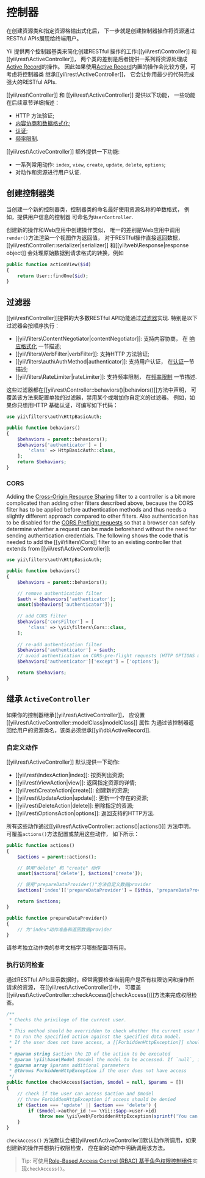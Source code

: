 控制器
===========

在创建资源类和指定资源格输出式化后，
下一步就是创建控制器操作将资源通过RESTful APIs展现给终端用户。

Yii 提供两个控制器基类来简化创建RESTful 
操作的工作:[[yii\rest\Controller]] 和 [[yii\rest\ActiveController]]，
两个类的差别是后者提供一系列将资源处理成[Active Record](db-active-record.md)的操作。
因此如果使用[Active Record](db-active-record.md)内置的操作会比较方便，可考虑将控制器类
继承[[yii\rest\ActiveController]]，
它会让你用最少的代码完成强大的RESTful APIs.

[[yii\rest\Controller]] 和 [[yii\rest\ActiveController]] 提供以下功能，
一些功能在后续章节详细描述：

* HTTP 方法验证;
* [内容协商和数据格式化](rest-response-formatting.md);
* [认证](rest-authentication.md);
* [频率限制](rest-rate-limiting.md).

[[yii\rest\ActiveController]] 额外提供一下功能:

* 一系列常用动作: `index`, `view`, `create`, `update`, `delete`, `options`;
* 对动作和资源进行用户认证.


## 创建控制器类 <span id="creating-controller"></span>

当创建一个新的控制器类，控制器类的命名最好使用资源名称的单数格式，
例如，提供用户信息的控制器
可命名为`UserController`.

创建新的操作和Web应用中创建操作类似，
唯一的差别是Web应用中调用`render()`方法渲染一个视图作为返回值，
对于RESTful操作直接返回数据，
[[yii\rest\Controller::serializer|serializer]] 和[[yii\web\Response|response object]] 
会处理原始数据到请求格式的转换，例如

```php
public function actionView($id)
{
    return User::findOne($id);
}
```


## 过滤器 <span id="filters"></span>

[[yii\rest\Controller]]提供的大多数RESTful API功能通过[过滤器](structure-filters.md)实现.
特别是以下过滤器会按顺序执行：

* [[yii\filters\ContentNegotiator|contentNegotiator]]: 支持内容协商，
  在 [响应格式化](rest-response-formatting.md) 一节描述;
* [[yii\filters\VerbFilter|verbFilter]]: 支持HTTP 方法验证;
* [[yii\filters\auth\AuthMethod|authenticator]]: 支持用户认证，
  在[认证](rest-authentication.md)一节描述;
* [[yii\filters\RateLimiter|rateLimiter]]: 支持频率限制，
  在[频率限制](rest-rate-limiting.md) 一节描述.

这些过滤器都在[[yii\rest\Controller::behaviors()|behaviors()]]方法中声明，
可覆盖该方法来配置单独的过滤器，禁用某个或增加你自定义的过滤器。
例如，如果你只想用HTTP 基础认证，可编写如下代码：

```php
use yii\filters\auth\HttpBasicAuth;

public function behaviors()
{
    $behaviors = parent::behaviors();
    $behaviors['authenticator'] = [
        'class' => HttpBasicAuth::class,
    ];
    return $behaviors;
}
```

### CORS <span id="cors"></span>

Adding the [Cross-Origin Resource Sharing](structure-filters.md#cors) filter to a controller is a bit more complicated
than adding other filters described above, because the CORS filter has to be applied before authentication methods
and thus needs a slightly different approach compared to other filters. Also authentication has to be disabled for the
[CORS Preflight requests](https://developer.mozilla.org/en-US/docs/Web/HTTP/Access_control_CORS#Preflighted_requests)
so that a browser can safely determine whether a request can be made beforehand without the need for sending
authentication credentials. The following shows the code that is needed to add the [[yii\filters\Cors]] filter
to an existing controller that extends from [[yii\rest\ActiveController]]:

```php
use yii\filters\auth\HttpBasicAuth;

public function behaviors()
{
    $behaviors = parent::behaviors();

    // remove authentication filter
    $auth = $behaviors['authenticator'];
    unset($behaviors['authenticator']);
    
    // add CORS filter
    $behaviors['corsFilter'] = [
        'class' => \yii\filters\Cors::class,
    ];
    
    // re-add authentication filter
    $behaviors['authenticator'] = $auth;
    // avoid authentication on CORS-pre-flight requests (HTTP OPTIONS method)
    $behaviors['authenticator']['except'] = ['options'];

    return $behaviors;
}
```


## 继承 `ActiveController` <span id="extending-active-controller"></span>

如果你的控制器继承[[yii\rest\ActiveController]]，
应设置[[yii\rest\ActiveController::modelClass|modelClass]] 属性
为通过该控制器返回给用户的资源类名，该类必须继承[[yii\db\ActiveRecord]].


### 自定义动作 <span id="customizing-actions"></span>

[[yii\rest\ActiveController]] 默认提供一下动作:

* [[yii\rest\IndexAction|index]]: 按页列出资源;
* [[yii\rest\ViewAction|view]]: 返回指定资源的详情;
* [[yii\rest\CreateAction|create]]: 创建新的资源;
* [[yii\rest\UpdateAction|update]]: 更新一个存在的资源;
* [[yii\rest\DeleteAction|delete]]: 删除指定的资源;
* [[yii\rest\OptionsAction|options]]: 返回支持的HTTP方法.

所有这些动作通过[[yii\rest\ActiveController::actions()|actions()]] 方法申明，可覆盖`actions()`方法配置或禁用这些动作，
如下所示：

```php
public function actions()
{
    $actions = parent::actions();

    // 禁用"delete" 和 "create" 动作
    unset($actions['delete'], $actions['create']);

    // 使用"prepareDataProvider()"方法自定义数据provider 
    $actions['index']['prepareDataProvider'] = [$this, 'prepareDataProvider'];

    return $actions;
}

public function prepareDataProvider()
{
    // 为"index"动作准备和返回数据provider
}
```

请参考独立动作类的参考文档学习哪些配置项有用。


### 执行访问检查 <span id="performing-access-check"></span>

通过RESTful APIs显示数据时，经常需要检查当前用户是否有权限访问和操作所请求的资源，
在[[yii\rest\ActiveController]]中，
可覆盖[[yii\rest\ActiveController::checkAccess()|checkAccess()]]方法来完成权限检查。

```php
/**
 * Checks the privilege of the current user.
 *
 * This method should be overridden to check whether the current user has the privilege
 * to run the specified action against the specified data model.
 * If the user does not have access, a [[ForbiddenHttpException]] should be thrown.
 *
 * @param string $action the ID of the action to be executed
 * @param \yii\base\Model $model the model to be accessed. If `null`, it means no specific model is being accessed.
 * @param array $params additional parameters
 * @throws ForbiddenHttpException if the user does not have access
 */
public function checkAccess($action, $model = null, $params = [])
{
    // check if the user can access $action and $model
    // throw ForbiddenHttpException if access should be denied
    if ($action === 'update' || $action === 'delete') {
        if ($model->author_id !== \Yii::$app->user->id)
            throw new \yii\web\ForbiddenHttpException(sprintf('You can only %s articles that you\'ve created.', $action));
    }
}
```

`checkAccess()` 方法默认会被[[yii\rest\ActiveController]]默认动作所调用，如果创建新的操作并想执行权限检查，
应在新的动作中明确调用该方法。

> Tip: 可使用[Role-Based Access Control (RBAC) 基于角色权限控制组件](security-authorization.md)实现`checkAccess()`。

